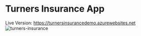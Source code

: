 # Turners Insurance App

Live Version: https://turnersinsurancedemo.azurewebsites.net
<img src="https://i.ibb.co/427RWVn/Screen-Shot-2022-09-08-at-9-32-44-PM.png" alt="turners-insurance" border="0">
